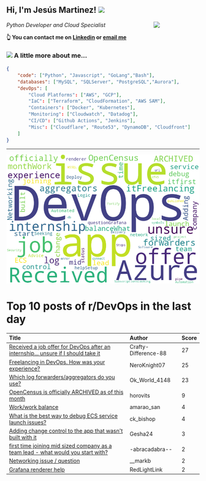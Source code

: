 <!--
**jmartinezl/jmartinezl** is a ✨ _special_ ✨ repository because its `README.md` (this file) appears on your GitHub profile.

Here are some ideas to get you started:

- 🔭 I’m currently working on ...
- 🌱 I’m currently learning ...
- 👯 I’m looking to collaborate on ...
- 🤔 I’m looking for help with ...
- 💬 Ask me about ...
- 📫 How to reach me: ...
- 😄 Pronouns: ...
- ⚡ Fun fact: ...
-->

<h2>Hi, I'm Jesús Martinez! <img src="https://media.giphy.com/media/WUlplcMpOCEmTGBtBW/giphy.gif" width="30"> </h2>
<img align='right' src="https://media.giphy.com/media/NytMLKyiaIh6VH9SPm/giphy.gif" width="120">
<p><em>Python Developer and Cloud Specialist
</em></p>

**👆 You can contact me on [Linkedin](https://www.linkedin.com/in/jes%C3%BAs-martinez-2b7b10104/) or [email me](mailto:jesus.mtz.lorenzo@gmail.com)**

### <img src="https://media.giphy.com/media/VgCDAzcKvsR6OM0uWg/giphy.gif" width="50"> A little more about me...  

```json
{
    "code": ["Python", "Javascript", "GoLang","Bash"],
    "databases": ["MySQL", "SQLServer", "PostgreSQL","Aurora"],
    "devOps": [
        "Cloud Platforms": ["AWS", "GCP"],
        "IaC": ["Terraform", "CloudFormation", "AWS SAM"],
        "Containers": ["Docker", "Kubernetes"],
        "Monitoring": ["Cloudwatch", "Datadog"],
        "CI/CD": ["Github Actions", "Jenkins"],
        "Misc": ["Cloudflare", "Route53", "DynamoDB", "Cloudfront"]
    ]
}
```
---

![Wordcloud](./cloud.png)

# Top 10 posts of r/DevOps in the last day

| Title | Author | Score |
|:---|:---|:---|
| [Received a job offer for DevOps after an internship... unsure if I should take it](https://www.reddit.com/r/devops/comments/15hnc2m/received_a_job_offer_for_devops_after_an/) | Crafty-Difference-88 | 27 |
| [Freelancing in DevOps. How was your experience?](https://www.reddit.com/r/devops/comments/15hs3dk/freelancing_in_devops_how_was_your_experience/) | NeroKnight07 | 25 |
| [Which log forwarders/aggregators do you use?](https://www.reddit.com/r/devops/comments/15hd9s0/which_log_forwardersaggregators_do_you_use/) | Ok_World_4148 | 23 |
| [OpenCensus is officially ARCHIVED as of this month](https://www.reddit.com/r/devops/comments/15h6p4a/opencensus_is_officially_archived_as_of_this_month/) | horovits | 9 |
| [Work/work balance](https://www.reddit.com/r/devops/comments/15hv78i/workwork_balance/) | amarao_san | 4 |
| [What is the best way to debug ECS service launch issues?](https://www.reddit.com/r/devops/comments/15h6kaz/what_is_the_best_way_to_debug_ecs_service_launch/) | ck_bishop | 4 |
| [Adding change control to the app that wasn't built with it](https://www.reddit.com/r/devops/comments/15hdxwd/adding_change_control_to_the_app_that_wasnt_built/) | Gesha24 | 3 |
| [first time joining mid sized company as a team lead - what would you start with?](https://www.reddit.com/r/devops/comments/15hunsq/first_time_joining_mid_sized_company_as_a_team/) | -abracadabra-- | 2 |
| [Networking issue / question](https://www.reddit.com/r/devops/comments/15honh1/networking_issue_question/) | __markb | 2 |
| [Grafana renderer help](https://www.reddit.com/r/devops/comments/15hgh9c/grafana_renderer_help/) | RedLightLink | 2 |
